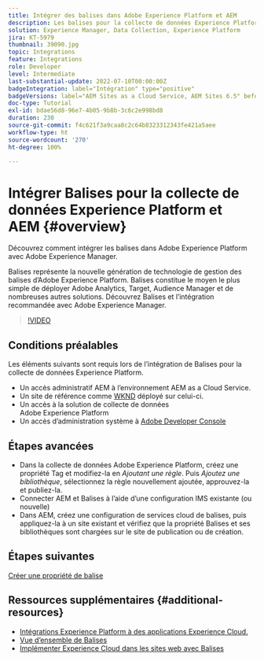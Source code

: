```yaml
---
title: Intégrer des balises dans Adobe Experience Platform et AEM
description: Les balises pour la collecte de données Experience Platform constituent la solution de nouvelle génération d’Adobe pour la gestion de balises et constituent aussi le meilleur moyen de déployer Adobe Analytics, Target, Audience Manager et de nombreuses autres solutions. Découvrez une vue d’ensemble des balises dans Adobe Experience Platform et l’intégration recommandée avec Adobe Experience Manager.
solution: Experience Manager, Data Collection, Experience Platform
jira: KT-5979
thumbnail: 39090.jpg
topic: Integrations
feature: Integrations
role: Developer
level: Intermediate
last-substantial-update: 2022-07-10T00:00:00Z
badgeIntegration: label="Intégration" type="positive"
badgeVersions: label="AEM Sites as a Cloud Service, AEM Sites 6.5" before-title="false"
doc-type: Tutorial
exl-id: bdae56d8-96e7-4b05-9b8b-3c6c2e998bd8
duration: 230
source-git-commit: f4c621f3a9caa8c2c64b8323312343fe421a5aee
workflow-type: ht
source-wordcount: '270'
ht-degree: 100%

---
```


# Intégrer Balises pour la collecte de données Experience Platform et AEM {#overview}

Découvrez comment intégrer les balises dans Adobe Experience Platform avec Adobe Experience Manager.

Balises représente la nouvelle génération de technologie de gestion des balises d’Adobe Experience Platform. Balises constitue le moyen le plus simple de déployer Adobe Analytics, Target, Audience Manager et de nombreuses autres solutions. Découvrez Balises et l’intégration recommandée avec Adobe Experience Manager.

>[!VIDEO](https://video.tv.adobe.com/v/3445202?quality=12&learn=on&captions=fre_fr)

## Conditions préalables

Les éléments suivants sont requis lors de l’intégration de Balises pour la collecte de données Experience Platform.

+ Un accès administratif AEM à l’environnement AEM as a Cloud Service.
+ Un site de référence comme [WKND](https://github.com/adobe/aem-guides-wknd) déployé sur celui-ci.
+ Un accès à la solution de collecte de données Adobe Experience Platform
+ Un accès d’administration système à [Adobe Developer Console](https://developer.adobe.com/developer-console/)


## Étapes avancées

+ Dans la collecte de données Adobe Experience Platform, créez une propriété Tag et modifiez-la en _Ajoutant une règle_. Puis _Ajoutez une bibliothèque_, sélectionnez la règle nouvellement ajoutée, approuvez-la et publiez-la.
+ Connecter AEM et Balises à l’aide d’une configuration IMS existante (ou nouvelle)
+ Dans AEM, créez une configuration de services cloud de balises, puis appliquez-la à un site existant et vérifiez que la propriété Balises et ses bibliothèques sont chargées sur le site de publication ou de création.

## Étapes suivantes

[Créer une propriété de balise](create-tag-property.md)

## Ressources supplémentaires {#additional-resources}

+ [Intégrations Experience Platform à des applications Experience Cloud.](https://experienceleague.adobe.com/docs/platform-learn/tutorials/intro-to-platform/integrations-with-experience-cloud-applications.html?lang=fr)
+ [Vue d’ensemble de Balises](https://experienceleague.adobe.com/docs/experience-platform/tags/home.html?lang=fr)
+ [Implémenter Experience Cloud dans les sites web avec Balises](https://experienceleague.adobe.com/docs/platform-learn/implement-in-websites/overview.html?lang=fr)
